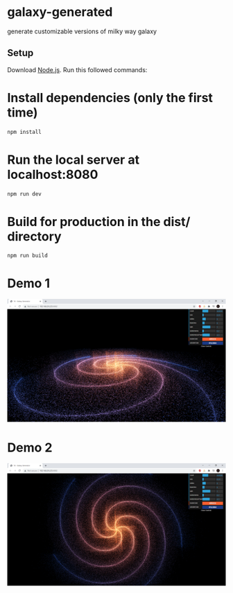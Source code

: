 # galaxy-generated
 generate customizable versions of milky way galaxy
 
## Setup
Download [Node.js](https://nodejs.org/en/download/).
Run this followed commands:


# Install dependencies (only the first time)
```sh
npm install
```

# Run the local server at localhost:8080
```sh
npm run dev
```
# Build for production in the dist/ directory
```sh
npm run build
```
# Demo 1
![alt text](https://github.com/wroetoshaw/galaxy-generated/blob/main/1.png)
# Demo 2
![alt text](https://github.com/wroetoshaw/galaxy-generated/blob/main/2.png)

